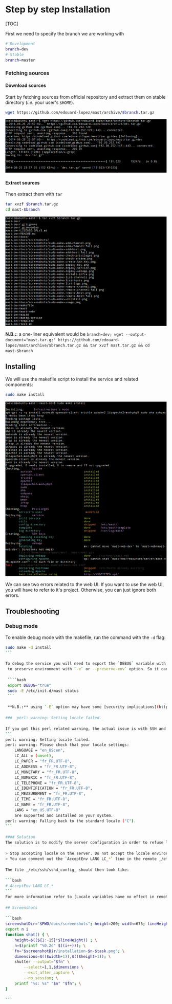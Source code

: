 # Step by step Installation

[TOC]

First we need to specify the branch we are working with
```bash
# Development
branch=dev 
# Stable
branch=master
```
### Fetching sources

#### Download sources
Start by fetching sources from official repository and extract them on stable directory (_i.e._ your user's `$HOME`).

```bash
wget https://github.com/edouard-lopez/mast/archive/$branch.tar.gz
```
![wget](docs/screenshots/installation-00-fetch.png)

#### Extract sources
Then extract them with `tar`
```bash
tar xvzf $branch.tar.gz
cd mast-$branch
```
![tar xvzf](docs/screenshots/installation-01-extract.png)

**N.B.:**: a one-liner equivalent would be `branch=dev; wget --output-document="mast.tar.gz" https://github.com/edouard-lopez/mast/archive/$branch.tar.gz && tar xvzf mast.tar.gz && cd mast-$branch`

## Installing

We will use the makefile script to install the service and related components:
```bash
sudo make install
```
![sudo make install](docs/screenshots/installation-02-make-install.png)

We can see two errors related to the web UI. If you want to use the web UI, you will have to refer to it's project. Otherwise, you can just ignore both errors.

## Troubleshooting

### Debug mode

To enable debug mode with the makefile, run the command with the `-d` flag:

````bash
sudo make -d install
```

To debug the service you will need to export the `DEBUG` variable with a non-empty value and tell `sudo`
 to preserve environment with `-e` or --preserve-env` option. So it can the exported variable is available to `sudo` context.

 ````bash
 export DEBUG="true"
 sudo -E /etc/init.d/mast status
 ```

 **N.B.:** using `-E` option may have some [security implications](https://stackoverflow.com/questions/8633461/how-to-keep-environment-variables-when-using-sudo#comment10726355_8636711), never use it in production code!

### _perl: warning: Setting locale failed._

If you got this perl related warning, the actual issue is with SSH and locale forwarding (see below).
```
perl: warning: Setting locale failed.
perl: warning: Please check that your locale settings:
    LANGUAGE = "en_US:en",
    LC_ALL = (unset),
    LC_PAPER = "fr_FR.UTF-8",
    LC_ADDRESS = "fr_FR.UTF-8",
    LC_MONETARY = "fr_FR.UTF-8",
    LC_NUMERIC = "fr_FR.UTF-8",
    LC_TELEPHONE = "fr_FR.UTF-8",
    LC_IDENTIFICATION = "fr_FR.UTF-8",
    LC_MEASUREMENT = "fr_FR.UTF-8",
    LC_TIME = "fr_FR.UTF-8",
    LC_NAME = "fr_FR.UTF-8",
    LANG = "en_US.UTF-8"
    are supported and installed on your system.
perl: warning: Falling back to the standard locale ("C").
```

#### Solution
The solution is to modify the server configuration in order to refuse locale forwarding:

> Stop accepting locale on the server. Do not accept the locale environment variable from your local machine to the server. 
> You can comment out the `AcceptEnv LANG LC_*` line in the remote _/etc/ssh/sshd_config_ file.

The file _/etc/ssh/sshd_config_ should then look like:

```bash
# AcceptEnv LANG LC_*
```
For more information refer to [Locale variables have no effect in remote shell (perl: warning: Setting locale failed.)](http://askubuntu.com/a/144448/22343).

## Screenshots

```bash
screenshotDir="$PWD/docs/screenshots"; height=200; width=675; lineHeight=13;
export n i
function shot() { \
	height=$((${1:-15}*$lineHeight)) ; \
	n=$(printf "%0.2d" $((i++))); \
	fn="$screenshotDir/installation-$n-$task.png"; \
	dimensions=$(($width+1)),$(($height+1)); \
	shutter --output="$fn" \
		--select=1,1,$dimensions \
		--exit_after_capture \
		--no_session; \
	printf "%s: %s" "$n" "$fn"; \
}

```